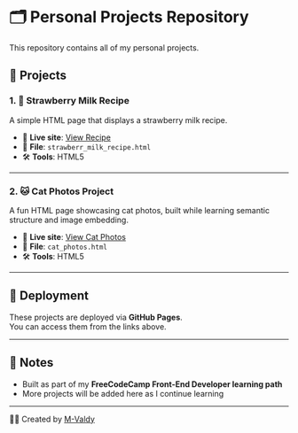 # 🗂️ Personal Projects Repository

This repository contains all of my personal projects.

## 📁 Projects

### 1. 🍓 Strawberry Milk Recipe

A simple HTML page that displays a strawberry milk recipe.

- 🔗 **Live site**: [View Recipe](https://m-valdy.github.io/Recipe-Page/strawberr_milk_recipe.html)
- 📄 **File**: `strawberr_milk_recipe.html`
- 🛠️ **Tools**: HTML5

---

### 2. 🐱 Cat Photos Project

A fun HTML page showcasing cat photos, built while learning semantic structure and image embedding.

- 🔗 **Live site**: [View Cat Photos](https://m-valdy.github.io/Recipe-Page/cat_photos.html)
- 📄 **File**: `cat_photos.html`
- 🛠️ **Tools**: HTML5

---

## 🚀 Deployment

These projects are deployed via **GitHub Pages**.  
You can access them from the links above.

---

## 📌 Notes

- Built as part of my **FreeCodeCamp Front-End Developer learning path**
- More projects will be added here as I continue learning

---

🧑‍💻 Created by [M-Valdy](https://github.com/M-Valdy)
